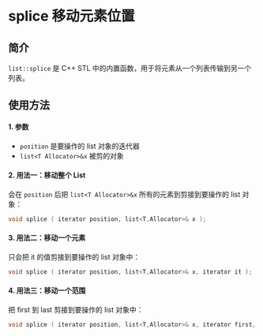 # splice 移动元素位置

## 简介

`list::splice` 是 C++ STL 中的内置函数，用于将元素从一个列表传输到另一个列表。

## 使用方法

#### 1. 参数

* `position` 是要操作的 list 对象的迭代器
* `list<T Allocator>&x` 被剪的对象

#### 2. 用法一：移动整个 List

会在 `position` 后把 `list<T Allocator>&x` 所有的元素到剪接到要操作的 list 对象：

```c++
void splice ( iterator position, list<T,Allocator>& x );
```

#### 3. 用法二：移动一个元素

只会把 it 的值剪接到要操作的 list 对象中：

```c++
void splice ( iterator position, list<T,Allocator>& x, iterator it );
```

#### 4. 用法三：移动一个范围

把 first 到 last 剪接到要操作的 list 对象中：

```c++
void splice ( iterator position, list<T,Allocator>& x, iterator first, iterator last );
```

